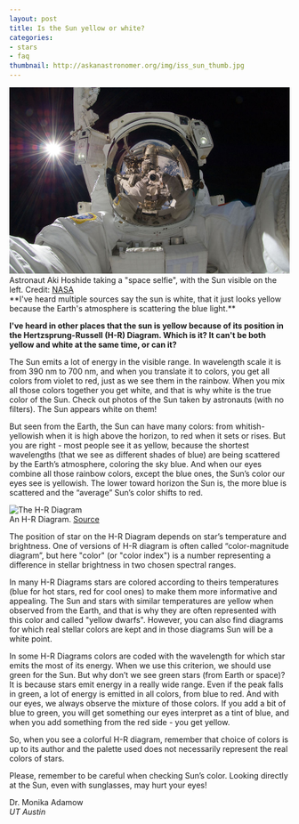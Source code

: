 ```yaml
---
layout: post
title: Is the Sun yellow or white?
categories:
- stars
- faq
thumbnail: http://askanastronomer.org/img/iss_sun_thumb.jpg
---
```

<div class="image">
<img src="/img/iss_sun.jpg" alt="The Sun as seen during a space walk">
<div class="caption">Astronaut Aki Hoshide taking a "space selfie", with the Sun visible on the left. Credit: <a href="http://spaceflight.nasa.gov/gallery/images/station/crew-32/html/iss032e025258.html">NASA</a></div>
</div>
**I've heard multiple sources say the sun is white, that it just looks yellow because the Earth's atmosphere is scattering the blue light.**

**I've heard in other places that the sun is yellow because of its position in the Hertzsprung-Russell (H-R) Diagram. Which is it? It can't be both yellow and white at the same time, or can it?**

The Sun emits a lot of energy in the visible range. In wavelength scale it is from 390 nm to 700 nm, and when you translate it to colors, you get all colors from violet to red, just as we see them in the rainbow. When you mix all those colors together you get white, and that is why white is the true color of the Sun.  Check out photos of the Sun taken by astronauts (with no filters).  The Sun appears white on them!

But seen from the Earth, the Sun can have many colors: from whitish-yellowish when it is high above the horizon, to red when it sets or rises. But you are right - most people see it as yellow, because the shortest wavelengths (that we see as different shades of blue) are being scattered by the Earth’s atmosphere, coloring the sky blue. And when our eyes combine all those rainbow colors, except the blue ones, the Sun’s color our eyes see is yellowish. The lower toward horizon the Sun is, the more blue is scattered and the “average” Sun’s color shifts to red.

<div class="image">
<img src="http://faculty.wcas.northwestern.edu/~infocom/The%20Website/graphics/HR%20diagram.png" alt="The H-R Diagram">
<div class="caption">An H-R Diagram. <a href="http://faculty.wcas.northwestern.edu/~infocom/The%20Website/evolution.html">Source</a></div>
</div>

The position of star on the H-R Diagram depends on star’s temperature and brightness. One of versions of H-R diagram is often called “color-magnitude diagram”, but here "color" (or "color index") is a number representing a difference in stellar brightness in two chosen spectral ranges.

In many H-R Diagrams stars are colored according to theirs temperatures (blue for hot stars, red for cool ones) to make them more informative and appealing. The Sun and stars with similar temperatures are yellow when observed from the Earth, and that is why they are often represented with this color and  called "yellow dwarfs". However, you can also find diagrams for which real stellar colors are kept and in those diagrams Sun will be a white point.

In some H-R Diagrams colors are coded with the wavelength for which star emits the most of its energy. When we use this criterion, we should use green for the Sun. But why don’t we see green stars (from Earth or space)? It is because stars emit energy in a really wide range. Even if the peak falls in green, a lot of energy is emitted in all colors, from blue to red. And with our eyes, we always  observe the mixture of those colors. If you add a bit of blue to green, you will get something our eyes interpret as a tint of blue, and when you add something from the red side - you get yellow.

So, when you see a colorful H-R diagram, remember that choice of colors is up to its author and the palette used does not necessarily represent the real colors of stars.

Please, remember to be careful when checking Sun’s color. Looking directly at the Sun, even with sunglasses, may hurt your eyes!

Dr. Monika Adamow<br>
*UT Austin*
